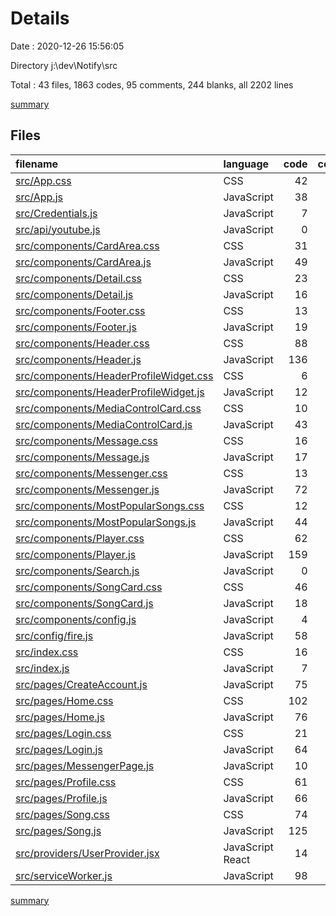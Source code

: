 # Details

Date : 2020-12-26 15:56:05

Directory j:\dev\Notify\src

Total : 43 files,  1863 codes, 95 comments, 244 blanks, all 2202 lines

[summary](results.md)

## Files
| filename | language | code | comment | blank | total |
| :--- | :--- | ---: | ---: | ---: | ---: |
| [src/App.css](/src/App.css) | CSS | 42 | 1 | 7 | 50 |
| [src/App.js](/src/App.js) | JavaScript | 38 | 0 | 5 | 43 |
| [src/Credentials.js](/src/Credentials.js) | JavaScript | 7 | 0 | 2 | 9 |
| [src/api/youtube.js](/src/api/youtube.js) | JavaScript | 0 | 28 | 3 | 31 |
| [src/components/CardArea.css](/src/components/CardArea.css) | CSS | 31 | 0 | 4 | 35 |
| [src/components/CardArea.js](/src/components/CardArea.js) | JavaScript | 49 | 0 | 9 | 58 |
| [src/components/Detail.css](/src/components/Detail.css) | CSS | 23 | 0 | 2 | 25 |
| [src/components/Detail.js](/src/components/Detail.js) | JavaScript | 16 | 0 | 3 | 19 |
| [src/components/Footer.css](/src/components/Footer.css) | CSS | 13 | 0 | 2 | 15 |
| [src/components/Footer.js](/src/components/Footer.js) | JavaScript | 19 | 1 | 3 | 23 |
| [src/components/Header.css](/src/components/Header.css) | CSS | 88 | 0 | 7 | 95 |
| [src/components/Header.js](/src/components/Header.js) | JavaScript | 136 | 4 | 21 | 161 |
| [src/components/HeaderProfileWidget.css](/src/components/HeaderProfileWidget.css) | CSS | 6 | 0 | 1 | 7 |
| [src/components/HeaderProfileWidget.js](/src/components/HeaderProfileWidget.js) | JavaScript | 12 | 0 | 5 | 17 |
| [src/components/MediaControlCard.css](/src/components/MediaControlCard.css) | CSS | 10 | 0 | 1 | 11 |
| [src/components/MediaControlCard.js](/src/components/MediaControlCard.js) | JavaScript | 43 | 0 | 6 | 49 |
| [src/components/Message.css](/src/components/Message.css) | CSS | 16 | 0 | 1 | 17 |
| [src/components/Message.js](/src/components/Message.js) | JavaScript | 17 | 0 | 3 | 20 |
| [src/components/Messenger.css](/src/components/Messenger.css) | CSS | 13 | 0 | 1 | 14 |
| [src/components/Messenger.js](/src/components/Messenger.js) | JavaScript | 72 | 1 | 9 | 82 |
| [src/components/MostPopularSongs.css](/src/components/MostPopularSongs.css) | CSS | 12 | 0 | 1 | 13 |
| [src/components/MostPopularSongs.js](/src/components/MostPopularSongs.js) | JavaScript | 44 | 0 | 6 | 50 |
| [src/components/Player.css](/src/components/Player.css) | CSS | 62 | 0 | 7 | 69 |
| [src/components/Player.js](/src/components/Player.js) | JavaScript | 159 | 23 | 14 | 196 |
| [src/components/Search.js](/src/components/Search.js) | JavaScript | 0 | 0 | 4 | 4 |
| [src/components/SongCard.css](/src/components/SongCard.css) | CSS | 46 | 0 | 3 | 49 |
| [src/components/SongCard.js](/src/components/SongCard.js) | JavaScript | 18 | 0 | 3 | 21 |
| [src/components/config.js](/src/components/config.js) | JavaScript | 4 | 0 | 1 | 5 |
| [src/config/fire.js](/src/config/fire.js) | JavaScript | 58 | 0 | 8 | 66 |
| [src/index.css](/src/index.css) | CSS | 16 | 0 | 2 | 18 |
| [src/index.js](/src/index.js) | JavaScript | 7 | 4 | 3 | 14 |
| [src/pages/CreateAccount.js](/src/pages/CreateAccount.js) | JavaScript | 75 | 1 | 8 | 84 |
| [src/pages/Home.css](/src/pages/Home.css) | CSS | 102 | 0 | 11 | 113 |
| [src/pages/Home.js](/src/pages/Home.js) | JavaScript | 76 | 0 | 10 | 86 |
| [src/pages/Login.css](/src/pages/Login.css) | CSS | 21 | 0 | 3 | 24 |
| [src/pages/Login.js](/src/pages/Login.js) | JavaScript | 64 | 1 | 9 | 74 |
| [src/pages/MessengerPage.js](/src/pages/MessengerPage.js) | JavaScript | 10 | 0 | 3 | 13 |
| [src/pages/Profile.css](/src/pages/Profile.css) | CSS | 61 | 0 | 8 | 69 |
| [src/pages/Profile.js](/src/pages/Profile.js) | JavaScript | 66 | 0 | 10 | 76 |
| [src/pages/Song.css](/src/pages/Song.css) | CSS | 74 | 0 | 7 | 81 |
| [src/pages/Song.js](/src/pages/Song.js) | JavaScript | 125 | 0 | 10 | 135 |
| [src/providers/UserProvider.jsx](/src/providers/UserProvider.jsx) | JavaScript React | 14 | 0 | 5 | 19 |
| [src/serviceWorker.js](/src/serviceWorker.js) | JavaScript | 98 | 31 | 13 | 142 |

[summary](results.md)